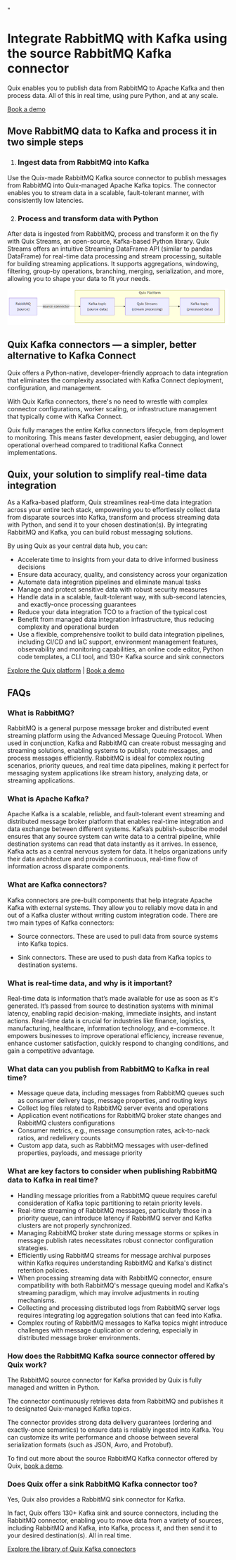 <!--- BEGIN MARKDOWN --->
"
# Integrate RabbitMQ with Kafka using the source RabbitMQ Kafka connector

Quix enables you to publish data from RabbitMQ to Apache Kafka and then process data. All of this in real time, using pure Python, and at any scale. 

[Book a demo](https://share.hsforms.com/1iW0TmZzKQMChk0lxd_tGiw4yjw2)

## Move RabbitMQ data to Kafka and process it in two simple steps

1. ### Ingest data from RabbitMQ into Kafka

Use the Quix-made RabbitMQ Kafka source connector to publish messages from RabbitMQ into Quix-managed Apache Kafka topics. The connector enables you to stream data in a scalable, fault-tolerant manner, with consistently low latencies. 

2. ### Process and transform data with Python

After data is ingested from RabbitMQ, process and transform it on the fly with Quix Streams, an open-source, Kafka-based Python library. Quix Streams offers an intuitive Streaming DataFrame API (similar to pandas DataFrame) for real-time data processing and stream processing, suitable for building streaming applications. It supports aggregations, windowing, filtering, group-by operations, branching, merging, serialization, and more, allowing you to shape your data to fit your needs.

![Diagram](images/RabbitMQ-source_diagram_1.png)

## Quix Kafka connectors — a simpler, better alternative to Kafka Connect

Quix offers a Python-native, developer-friendly approach to data integration that eliminates the complexity associated with Kafka Connect deployment, configuration, and management. 

With Quix Kafka connectors, there's no need to wrestle with complex connector configurations, worker scaling, or infrastructure management that typically come with Kafka Connect.

Quix fully manages the entire Kafka connectors lifecycle, from deployment to monitoring. This means faster development, easier debugging, and lower operational overhead compared to traditional Kafka Connect implementations.

## Quix, your solution to simplify real-time data integration

As a Kafka-based platform, Quix streamlines real-time data integration across your entire tech stack, empowering you to effortlessly collect data from disparate sources into Kafka, transform and process streaming data with Python, and send it to your chosen destination(s). By integrating RabbitMQ and Kafka, you can build robust messaging solutions.

By using Quix as your central data hub, you can:

* Accelerate time to insights from your data to drive informed business decisions  
* Ensure data accuracy, quality, and consistency across your organization  
* Automate data integration pipelines and eliminate manual tasks  
* Manage and protect sensitive data with robust security measures  
* Handle data in a scalable, fault-tolerant way, with sub-second latencies, and exactly-once processing guarantees  
* Reduce your data integration TCO to a fraction of the typical cost  
* Benefit from managed data integration infrastructure, thus reducing complexity and operational burden  
* Use a flexible, comprehensive toolkit to build data integration pipelines, including CI/CD and IaC support, environment management features, observability and monitoring capabilities, an online code editor, Python code templates, a CLI tool, and 130+ Kafka source and sink connectors

[Explore the Quix platform](https://portal.demo.quix.io/pipeline?workspace=demo-gametelemetrytemplate-prod)           |           [Book a demo](https://share.hsforms.com/1iW0TmZzKQMChk0lxd_tGiw4yjw2)

## FAQs

### What is RabbitMQ?

RabbitMQ is a general purpose message broker and distributed event streaming platform using the Advanced Message Queuing Protocol. When used in conjunction, Kafka and RabbitMQ can create robust messaging and streaming solutions, enabling systems to publish, route messages, and process messages efficiently. RabbitMQ is ideal for complex routing scenarios, priority queues, and real time data pipelines, making it perfect for messaging system applications like stream history, analyzing data, or streaming applications.

### What is Apache Kafka?

Apache Kafka is a scalable, reliable, and fault-tolerant event streaming and distributed message broker platform that enables real-time integration and data exchange between different systems. Kafka’s publish-subscribe model ensures that any source system can write data to a central pipeline, while destination systems can read that data instantly as it arrives. In essence, Kafka acts as a central nervous system for data. It helps organizations unify their data architecture and provide a continuous, real-time flow of information across disparate components.

### What are Kafka connectors?

Kafka connectors are pre-built components that help integrate Apache Kafka with external systems. They allow you to reliably move data in and out of a Kafka cluster without writing custom integration code. There are two main types of Kafka connectors:

* Source connectors. These are used to pull data from source systems into Kafka topics.

* Sink connectors. These are used to push data from Kafka topics to destination systems.

### What is real-time data, and why is it important?

Real-time data is information that’s made available for use as soon as it's generated. It’s passed from source to destination systems with minimal latency, enabling rapid decision-making, immediate insights, and instant actions. Real-time data is crucial for industries like finance, logistics, manufacturing, healthcare, information technology, and e-commerce. It empowers businesses to improve operational efficiency, increase revenue, enhance customer satisfaction, quickly respond to changing conditions, and gain a competitive advantage.

### What data can you publish from RabbitMQ to Kafka in real time?

* Message queue data, including messages from RabbitMQ queues such as consumer delivery tags, message properties, and routing keys  
* Collect log files related to RabbitMQ server events and operations  
* Application event notifications for RabbitMQ broker state changes and RabbitMQ clusters configurations 
* Consumer metrics, e.g., message consumption rates, ack-to-nack ratios, and redelivery counts  
* Custom app data, such as RabbitMQ messages with user-defined properties, payloads, and message priority

### What are key factors to consider when publishing RabbitMQ data to Kafka in real time?

* Handling message priorities from a RabbitMQ queue requires careful consideration of Kafka topic partitioning to retain priority levels.  
* Real-time streaming of RabbitMQ messages, particularly those in a priority queue, can introduce latency if RabbitMQ server and Kafka clusters are not properly synchronized.  
* Managing RabbitMQ broker state during message storms or spikes in message publish rates necessitates robust connector configuration strategies.  
* Efficiently using RabbitMQ streams for message archival purposes within Kafka requires understanding RabbitMQ and Kafka's distinct retention policies.   
* When processing streaming data with RabbitMQ connector, ensure compatibility with both RabbitMQ's message queuing model and Kafka's streaming paradigm, which may involve adjustments in routing mechanisms.  
* Collecting and processing distributed logs from RabbitMQ server logs requires integrating log aggregation solutions that can feed into Kafka.  
* Complex routing of RabbitMQ messages to Kafka topics might introduce challenges with message duplication or ordering, especially in distributed message broker environments.

### How does the RabbitMQ Kafka source connector offered by Quix work?

The RabbitMQ source connector for Kafka provided by Quix is fully managed and written in Python. 

The connector continuously retrieves data from RabbitMQ and publishes it to designated Quix-managed Kafka topics.  

The connector provides strong data delivery guarantees (ordering and exactly-once semantics) to ensure data is reliably ingested into Kafka. You can customize its write performance and choose between several serialization formats (such as JSON, Avro, and Protobuf).  

To find out more about the source RabbitMQ Kafka connector offered by Quix, [book a demo](https://share.hsforms.com/1iW0TmZzKQMChk0lxd_tGiw4yjw2).

### Does Quix offer a sink RabbitMQ Kafka connector too?

Yes, Quix also provides a RabbitMQ sink connector for Kafka.

In fact, Quix offers 130+ Kafka sink and source connectors, including the RabbitMQ connector, enabling you to move data from a variety of sources, including RabbitMQ and Kafka, into Kafka, process it, and then send it to your desired destination(s). All in real time.

[Explore the library of Quix Kafka connectors](https://quix.io/connectors)
<!--- END MARKDOWN --->